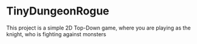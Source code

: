 # TinyDungeonRogue
This project is a simple 2D Top-Down game, where you are playing as the knight, who is fighting against monsters
